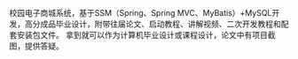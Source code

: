 ﻿校园电子商城系统，基于SSM（Spring、Spring MVC、MyBatis）+MySQL开发，高分成品毕业设计，附带往届论文、启动教程、讲解视频、二次开发教程和配套安装包文件。
拿到就可以作为计算机毕业设计或课程设计，论文中有项目截图，提供答疑。